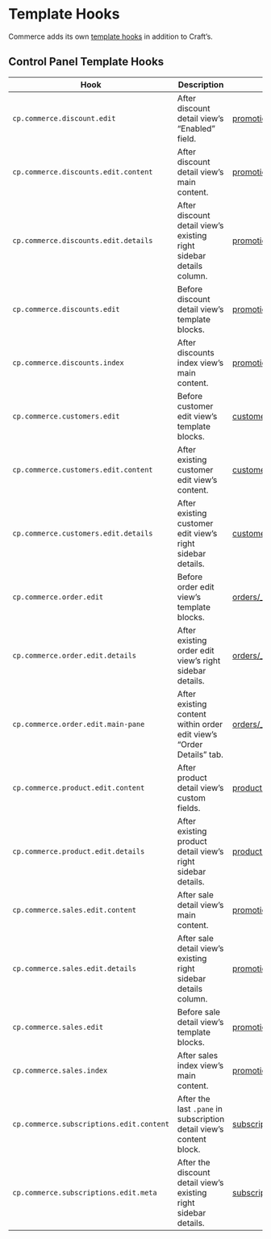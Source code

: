 # Template Hooks

Commerce adds its own [template hooks](/3.x/extend/template-hooks.md) in addition to Craft’s.

## Control Panel Template Hooks

| Hook                                     | Description                                                          | Template                                                                                                                           |
| ---------------------------------------- | -------------------------------------------------------------------- | ---------------------------------------------------------------------------------------------------------------------------------- |
| `cp.commerce.discount.edit`              | After discount detail view’s “Enabled” field.                        | [promotions/discounts/_edit.html](https://github.com/craftcms/commerce/blob/develop/src/templates/promotions/discounts/_edit.html) |
| `cp.commerce.discounts.edit.content`     | After discount detail view’s main content.                           | [promotions/discounts/_edit.html](https://github.com/craftcms/commerce/blob/develop/src/templates/promotions/discounts/_edit.html) |
| `cp.commerce.discounts.edit.details`     | After discount detail view’s existing right sidebar details column.  | [promotions/discounts/_edit.html](https://github.com/craftcms/commerce/blob/develop/src/templates/promotions/discounts/_edit.html) |
| `cp.commerce.discounts.edit`             | Before discount detail view’s template blocks.                       | [promotions/discounts/_edit.html](https://github.com/craftcms/commerce/blob/develop/src/templates/promotions/discounts/_edit.html) |
| `cp.commerce.discounts.index`            | After discounts index view’s main content.                           | [promotions/discounts/index.html](https://github.com/craftcms/commerce/blob/develop/src/templates/promotions/discounts/index.html) |
| `cp.commerce.customers.edit`             | Before customer edit view’s template blocks.                         | [customers/_edit.html](https://github.com/craftcms/commerce/blob/develop/src/templates/customers/_edit.html)                       |
| `cp.commerce.customers.edit.content`     | After existing customer edit view’s content.                         | [customers/_edit.html](https://github.com/craftcms/commerce/blob/develop/src/templates/customers/_edit.html)                       |
| `cp.commerce.customers.edit.details`     | After existing customer edit view’s right sidebar details.           | [customers/_edit.html](https://github.com/craftcms/commerce/blob/develop/src/templates/customers/_edit.html)                       |
| `cp.commerce.order.edit`                 | Before order edit view’s template blocks.                            | [orders/_edit.html](https://github.com/craftcms/commerce/blob/develop/src/templates/orders/_edit.html)                             |
| `cp.commerce.order.edit.details`         | After existing order edit view’s right sidebar details.              | [orders/_edit.html](https://github.com/craftcms/commerce/blob/develop/src/templates/orders/_edit.html)                             |
| `cp.commerce.order.edit.main-pane`       | After existing content within order edit view’s “Order Details” tab. | [orders/_edit.html](https://github.com/craftcms/commerce/blob/develop/src/templates/orders/_edit.html)                             |
| `cp.commerce.product.edit.content`       | After product detail view’s custom fields.                           | [products/_edit.html](https://github.com/craftcms/commerce/blob/develop/src/templates/products/_edit.html)                         |
| `cp.commerce.product.edit.details`       | After existing product detail view’s right sidebar details.          | [products/_edit.html](https://github.com/craftcms/commerce/blob/develop/src/templates/products/_edit.html)                         |
| `cp.commerce.sales.edit.content`         | After sale detail view’s main content.                               | [promotions/sales/_edit.html](https://github.com/craftcms/commerce/blob/develop/src/templates/promotions/sales/_edit.html)         |
| `cp.commerce.sales.edit.details`         | After sale detail view’s existing right sidebar details column.      | [promotions/sales/_edit.html](https://github.com/craftcms/commerce/blob/develop/src/templates/promotions/sales/_edit.html)         |
| `cp.commerce.sales.edit`                 | Before sale detail view’s template blocks.                           | [promotions/sales/_edit.html](https://github.com/craftcms/commerce/blob/develop/src/templates/promotions/sales/_edit.html)         |
| `cp.commerce.sales.index`                | After sales index view’s main content.                               | [promotions/sales/index.html](https://github.com/craftcms/commerce/blob/develop/src/templates/promotions/sales/index.html)         |
| `cp.commerce.subscriptions.edit.content` | After the last `.pane` in subscription detail view’s content block.  | [subscriptions/_edit.html](https://github.com/craftcms/commerce/blob/develop/src/templates/subscriptions/_edit.html)               |
| `cp.commerce.subscriptions.edit.meta`    | After the discount detail view’s existing right sidebar details.     | [subscriptions/_edit.html](https://github.com/craftcms/commerce/blob/develop/src/templates/subscriptions/_edit.html)               |
